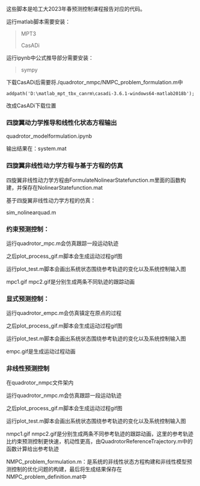 这些脚本是哈工大2023年春预测控制课程报告对应的代码。

运行matlab脚本需要安装：

>MPT3
>
>CasADi

运行ipynb中公式推导部分需要安装：

>sympy

下载CasADi后需要将./quadrotor_nmpc/NMPC_problem_formulation.m中

```
addpath('D:\matlab_mpt_tbx_canrm\casadi-3.6.1-windows64-matlab2018b');
```

改成CasADi下载位置

### 四旋翼动力学推导和线性化状态方程输出

quadrotor_modelformulation.ipynb

输出结果在：system.mat

### 四旋翼非线性动力学方程与基于方程的仿真

四旋翼非线性动力学方程由FormulateNolinearStatefunction.m里面的函数构建，并保存在NolinearStatefunction.mat

基于四旋翼非线性动力学方程的仿真：

sim_nolinearquad.m

### 约束预测控制：

运行quadrotor_mpc.m会仿真跟踪一段运动轨迹

之后plot_process_gif.m脚本会生成运动过程gif图

运行plot_test.m脚本会画出系统状态围绕参考轨迹的变化以及系统控制输入图

mpc1.gif mpc2.gif是分别生成两条不同轨迹的跟踪动画

### 显式预测控制：

运行quadrotor_empc.m会仿真镇定在原点的过程

之后plot_process_gif.m脚本会生成运动过程gif图

运行plot_test.m脚本会画出系统状态围绕参考轨迹的变化以及系统控制输入图

empc.gif是生成运动过程动画

### 非线性预测控制

在quadrotor_nmpc文件架内

运行quadrotor_nmpc.m会仿真跟踪一段运动轨迹

之后plot_process_gif.m脚本会生成运动过程gif图

运行plot_test.m脚本会画出系统状态围绕参考轨迹的变化以及系统控制输入图

nmpc1.gif nmpc2.gif是分别生成两条不同参考轨迹的跟踪动画，这里的参考轨迹比约束预测控制更快速，机动性更高，由QuadrotorReferenceTrajectory.m中的函数计算给出参考轨迹

NMPC_problem_formulation.m：是系统的非线性状态方程构建和非线性模型预测控制的优化问题的构建，最后将生成结果保存在NMPC_problem_definition.mat中







